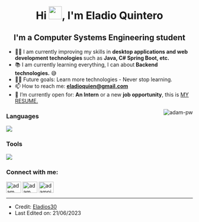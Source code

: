 <!-- Titulo -->
<h1 align="center">
  Hi <img src="https://media.giphy.com/media/hvRJCLFzcasrR4ia7z/giphy.gif" width="35">, I'm Eladio Quintero
</h1>
<h2 align="center">
  I'm a Computer Systems Engineering student
</h2>

- 👨‍💻 I am currently improving my skills in <b>desktop applications and web development technologies </b>such as <b>Java, C# Spring Boot, etc.</b>
- 📚 I am currently learning everything, I can about<b> Backend technologies.</b> 😅
- 💪🏼 Future goals: Learn more technologies - Never stop learning.
- 📫 How to reach me: **eladioquien@gmail.com**
- 🤔 I’m currently open for: <b>An Intern</b> or a new <b>job opportunity</b>, this is <a href="https://drive.google.com/file/d/1mQAp-XA96d8bNbJXmSpjbvpCXLHyOkRn/view?usp=sharing" target="_blank">MY RESUME.</a>

<!--
**Eladios30/Eladios30** is a ✨ _special_ ✨ repository because its `README.md` (this file) appears on your GitHub profile.
<!--Animacion-->
<p><img align="right" src="https://github.com/Adam-pw/Adam-pw/blob/main/animation_500_kxa883sd.gif" alt="adam-pw" /></p>
<!--Paquetes de iconos-->
<p align="center">
  <h3 left>
    Languages
  </h3>
  <a href="https://skillicons.dev">
    <img src="https://skillicons.dev/icons?i=git,github,html,css,bootstrap,js,php,firebase,gcp,spring,java,cs,sqlite,mysql,py&perline=4&theme=light"/>
  </a>
</p>
<!-- Herramientas -->
<p align="center">
  <h3 left>
    Tools
  </h3>
    <a>
      <img src="https://skillicons.dev/icons?i=linux,visualstudio,vscode,androidstudio&perline=5&theme=light"/>
    </a>
</p>
<!--Contactos -->
<h3 align="left">Connect with me:</h3>
<p align="left">
  <a href="https://www.linkedin.com/in/eladio-l%C3%B3pez" target="blank"><img align="center"
      src="https://raw.githubusercontent.com/rahuldkjain/github-profile-readme-generator/master/src/images/icons/Social/linked-in-alt.svg"
      alt="adam pithewan" height="30" width="40" /></a>
  <a href="https://www.facebook.com/Eladio30/?mibextid=ZbWKwL" target="blank"><img align="center"
      src="https://raw.githubusercontent.com/rahuldkjain/github-profile-readme-generator/master/src/images/icons/Social/facebook.svg"
      alt="adam pithen wala" height="30" width="40" /></a>
  <a href="https://www.hackerrank.com/Eladios30" target="blank"><img align="center"
      src="https://raw.githubusercontent.com/rahuldkjain/github-profile-readme-generator/master/src/images/icons/Social/hackerrank.svg"
      alt="adampithewan" height="30" width="40" /></a>
</p>
<hr/>

* Credit: [Eladios30](https://github.com/Eladios30)
* Last Edited on: 21/06/2023

